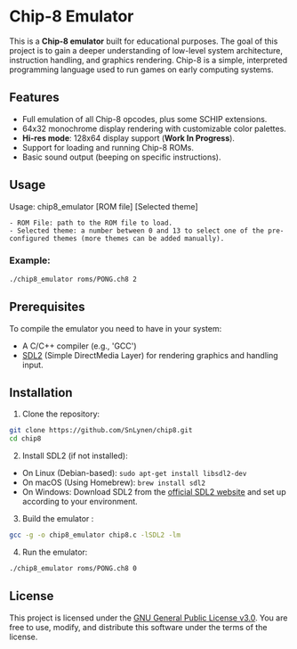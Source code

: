 # Chip-8 Emulator

This is a **Chip-8 emulator** built for educational purposes. The goal of this project is to gain a deeper understanding of low-level system architecture, instruction handling, and graphics rendering. Chip-8 is a simple, interpreted programming language used to run games on early computing systems.

## Features

- Full emulation of all Chip-8 opcodes, plus some SCHIP extensions.
- 64x32 monochrome display rendering with customizable color palettes.
- **Hi-res mode**: 128x64 display support (**Work In Progress**).
- Support for loading and running Chip-8 ROMs.
- Basic sound output (beeping on specific instructions).

## Usage

Usage: chip8_emulator [ROM file] [Selected theme]

    - ROM File: path to the ROM file to load.
    - Selected theme: a number between 0 and 13 to select one of the pre-configured themes (more themes can be added manually).

### Example:

```bash
./chip8_emulator roms/PONG.ch8 2
```

## Prerequisites

To compile the emulator you need to have in your system:

- A C/C++ compiler (e.g., 'GCC')
- [SDL2](https://www.libsdl.org/) (Simple DirectMedia Layer) for rendering graphics and handling input.

## Installation

1. Clone the repository:

```bash
git clone https://github.com/SnLynen/chip8.git
cd chip8
```

2. Install SDL2 (if not installed):

  - On Linux (Debian-based): ```sudo apt-get install libsdl2-dev```
  - On macOS (Using Homebrew): ```brew install sdl2```
  - On Windows: Download SDL2 from the [official SDL2 website](https://www.libsdl.org/) and set up according to your environment.

3. Build the emulator :

```bash
gcc -g -o chip8_emulator chip8.c -lSDL2 -lm
```

4. Run the emulator:

```bash
./chip8_emulator roms/PONG.ch8 0
```

## License

This project is licensed under the [GNU General Public License v3.0](https://choosealicense.com/licenses/gpl-3.0/). You are free to use, modify, and distribute this software under the terms of the license.

